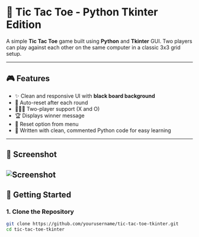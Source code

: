 # 🧠 Tic Tac Toe - Python Tkinter Edition

A simple **Tic Tac Toe** game built using **Python** and **Tkinter** GUI. Two players can play against each other on the same computer in a classic 3x3 grid setup.

---

## 🎮 Features

- ✨ Clean and responsive UI with **black board background**
- 🔄 Auto-reset after each round
- 🧑‍🤝‍🧑 Two-player support (X and O)
- 🏆 Displays winner message
- 🔁 Reset option from menu
- 🧠 Written with clean, commented Python code for easy learning

---

## 📸 Screenshot

![Screenshot](https://i.postimg.cc/RCwcxHQ4/Screenshot-1.jpg)
---

## 🚀 Getting Started

### 1. Clone the Repository

```bash
git clone https://github.com/yourusername/tic-tac-toe-tkinter.git
cd tic-tac-toe-tkinter
